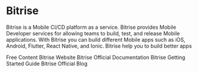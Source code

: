 # Bitrise 

Bitrise is a Mobile CI/CD platform as a service. Bitrise provides Mobile Developer services for allowing teams to build, test, and release Mobile applications. With Bitrise you can build different Mobile apps such as iOS, Android, Flutter, React Native, and Ionic. Bitrise help you to build better apps


<ResourceGroupTitle>Free Content</ResourceGroupTitle>
<BadgeLink badgeText='Official Website' colorScheme='blue' href='https://www.bitrise.io/'>Bitrise Website</BadgeLink>
<BadgeLink badgeText='Official Documentation' colorScheme='blue' href='https://devcenter.bitrise.io/'>Bitrise Official Documentation</BadgeLink>
<BadgeLink badgeText='Getting Started Guide' colorScheme='blue' href='https://devcenter.bitrise.io/en/getting-started.html'>Bitrise Getting Started Guide</BadgeLink>
<BadgeLink badgeText='Getting Blog' colorScheme='blue' href='https://blog.bitrise.io/'>Bitrise Official Blog</BadgeLink>

